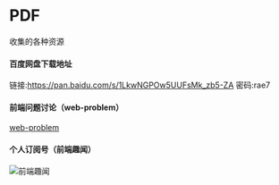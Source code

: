 # PDF
收集的各种资源

#### 百度网盘下载地址
链接:https://pan.baidu.com/s/1LkwNGPOw5UUFsMk_zb5-ZA 密码:rae7

#### 前端问题讨论（web-problem）
[web-problem](https://github.com/mynane/web-problem)

#### 个人订阅号（前端趣闻）
![前端趣闻](https://github.com/mynane/web-problem/raw/master/assets/qrcode.jpg)
